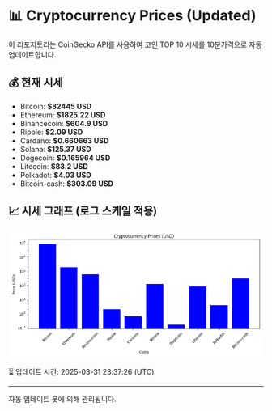 
# 📊 Cryptocurrency Prices (Updated)

이 리포지토리는 CoinGecko API를 사용하여 코인 TOP 10 시세를 10분가격으로 자동 업데이트합니다.

## 💰 현재 시세
- Bitcoin: **$82445 USD**
- Ethereum: **$1825.22 USD**
- Binancecoin: **$604.9 USD**
- Ripple: **$2.09 USD**
- Cardano: **$0.660663 USD**
- Solana: **$125.37 USD**
- Dogecoin: **$0.165964 USD**
- Litecoin: **$83.2 USD**
- Polkadot: **$4.03 USD**
- Bitcoin-cash: **$303.09 USD**

## 📈 시세 그래프 (로그 스케일 적용)
![Crypto Prices](crypto_prices.png)

⏳ 업데이트 시간: 2025-03-31 23:37:26 (UTC)

---
자동 업데이트 봇에 의해 관리됩니다.
